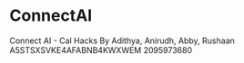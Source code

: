 # ConnectAI
Connect AI - Cal Hacks
By Adithya, Anirudh, Abby, Rushaan
A5STSXSVKE4AFABNB4KWXWEM
2095973680